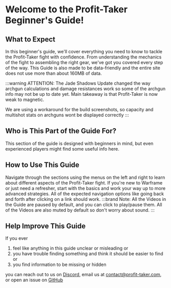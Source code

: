 # Welcome to the Profit-Taker Beginner's Guide!

## What to Expect

In this beginner's guide, we'll cover everything you need to know to tackle the Profit-Taker fight with confidence. From understanding the mechanics of the fight to assembling the right gear, we've got you covered every step of the way. This Guide is also made to be data-friendly and the entire site does not use more than about 160MB of data.

:::warning ATTENTION:
The Jade Shadows Update changed the way archgun calculations and damage resistances work so some of the archgun info may not be up to date yet. Main takeaway is that Profit-Taker is now weak to magnetic.

We are using a workaround for the build screenshots, so capacity and multishot stats on archguns wont be displayed correctly
:::

## Who is This Part of the Guide For?

This section of the guide is designed with beginners in mind, but even experienced players might find some useful info here. 

## How to Use This Guide

Navigate through the sections using the menus on the left and right to learn about different aspects of the Profit-Taker fight. If you're new to Warframe or just need a refresher, start with the basics and work your way up to more advanced strategies. All of the expected navigation options like going back and forth after clicking on a link should work.
:::brand Note:
All the Videos in the Guide are paused by default, and you can click to play/pause them. All of the Videos are also muted by default so don't worry about sound.
:::

## Help Improve This Guide

If you ever 
1. feel like anything in this guide unclear or misleading or 
2. you have trouble finding something and think it should be easier to find or
3. you find information to be missing or hidden 

you can reach out to us on [Discord](https://discord.profit-taker.com), email us at [contact@profit-taker.com](mailto:contact@profit-taker.com), or open an issue on [GitHub](https://github.com/KalaayPT/Profit-Taker-Guide)
